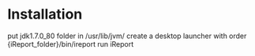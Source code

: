# Installation

put jdk1.7.0_80 folder in /usr/lib/jvm/
create a desktop launcher with order {iReport_folder}/bin/ireport
run iReport